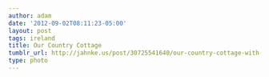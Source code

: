 ```yaml
---
author: adam
date: '2012-09-02T08:11:23-05:00'
layout: post
tags: ireland
title: Our Country Cottage
tumblr_url: http://jahnke.us/post/30725541640/our-country-cottage-with-olivia-and-ben-view-on
type: photo
---
```


